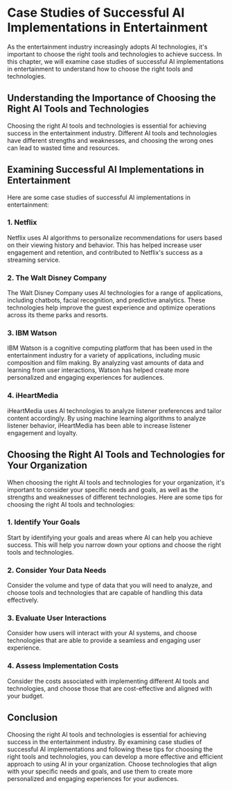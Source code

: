 # Case Studies of Successful AI Implementations in Entertainment

As the entertainment industry increasingly adopts AI technologies, it's important to choose the right tools and technologies to achieve success. In this chapter, we will examine case studies of successful AI implementations in entertainment to understand how to choose the right tools and technologies.

Understanding the Importance of Choosing the Right AI Tools and Technologies
----------------------------------------------------------------------------

Choosing the right AI tools and technologies is essential for achieving success in the entertainment industry. Different AI tools and technologies have different strengths and weaknesses, and choosing the wrong ones can lead to wasted time and resources.

Examining Successful AI Implementations in Entertainment
--------------------------------------------------------

Here are some case studies of successful AI implementations in entertainment:

### 1. Netflix

Netflix uses AI algorithms to personalize recommendations for users based on their viewing history and behavior. This has helped increase user engagement and retention, and contributed to Netflix's success as a streaming service.

### 2. The Walt Disney Company

The Walt Disney Company uses AI technologies for a range of applications, including chatbots, facial recognition, and predictive analytics. These technologies help improve the guest experience and optimize operations across its theme parks and resorts.

### 3. IBM Watson

IBM Watson is a cognitive computing platform that has been used in the entertainment industry for a variety of applications, including music composition and film making. By analyzing vast amounts of data and learning from user interactions, Watson has helped create more personalized and engaging experiences for audiences.

### 4. iHeartMedia

iHeartMedia uses AI technologies to analyze listener preferences and tailor content accordingly. By using machine learning algorithms to analyze listener behavior, iHeartMedia has been able to increase listener engagement and loyalty.

Choosing the Right AI Tools and Technologies for Your Organization
------------------------------------------------------------------

When choosing the right AI tools and technologies for your organization, it's important to consider your specific needs and goals, as well as the strengths and weaknesses of different technologies. Here are some tips for choosing the right AI tools and technologies:

### 1. Identify Your Goals

Start by identifying your goals and areas where AI can help you achieve success. This will help you narrow down your options and choose the right tools and technologies.

### 2. Consider Your Data Needs

Consider the volume and type of data that you will need to analyze, and choose tools and technologies that are capable of handling this data effectively.

### 3. Evaluate User Interactions

Consider how users will interact with your AI systems, and choose technologies that are able to provide a seamless and engaging user experience.

### 4. Assess Implementation Costs

Consider the costs associated with implementing different AI tools and technologies, and choose those that are cost-effective and aligned with your budget.

Conclusion
----------

Choosing the right AI tools and technologies is essential for achieving success in the entertainment industry. By examining case studies of successful AI implementations and following these tips for choosing the right tools and technologies, you can develop a more effective and efficient approach to using AI in your organization. Choose technologies that align with your specific needs and goals, and use them to create more personalized and engaging experiences for your audiences.
